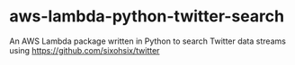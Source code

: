 # aws-lambda-python-twitter-search
An AWS Lambda package written in Python to search Twitter data streams using https://github.com/sixohsix/twitter
